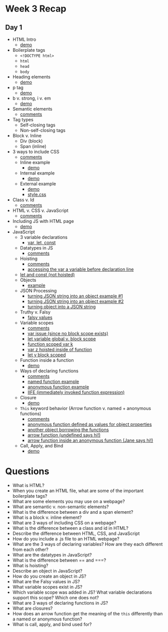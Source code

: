 # Week 3 Recap

## Day 1
- HTML Intro
    - [demo](https://github.com/java-gcp-220228/training/blob/main/week-3/1_html_intro/index.html)
- Boilerplate tags
    - `<!DOCTYPE html>`
    - `html`
    - `head`
    - `body`
- Heading elements
    - [demo](https://github.com/java-gcp-220228/training/blob/main/week-3/1_html_intro/index.html#L9-L14)
- p tag
    - [demo](https://github.com/java-gcp-220228/training/blob/main/week-3/1_html_intro/index.html#L16)
- b v. strong, i v. em
    - [demo](https://github.com/java-gcp-220228/training/blob/main/week-3/1_html_intro/index.html#L18-L21)
- Semantic elements
    - [comments](https://github.com/java-gcp-220228/training/blob/main/week-3/1_html_intro/index.html#L29-L33)
- Tag types
    - Self-closing tags
    - Non-self-closing tags
- Block v. Inline
    - Div (block)
    - Span (inline)
- 3 ways to include CSS
    - [comments](https://github.com/java-gcp-220228/training/blob/main/week-3/2_css_intro/index.html#L109-L113)
    - Inline example
        - [demo](https://github.com/java-gcp-220228/training/blob/main/week-3/2_css_intro/index.html#L123-L124)
    - Internal example
        - [demo](https://github.com/java-gcp-220228/training/blob/main/week-3/2_css_intro/index.html#L10-L103)
    - External example
        - [demo](https://github.com/java-gcp-220228/training/blob/main/week-3/2_css_intro/index.html#L105-L106)
        - [style.css](https://github.com/java-gcp-220228/training/blob/main/week-3/2_css_intro/style.css)
- Class v. Id
    - [comments](https://github.com/java-gcp-220228/training/blob/main/week-3/2_css_intro/index.html#L115-L121)
- HTML v. CSS v. JavaScript
    - [comments](https://github.com/java-gcp-220228/training/blob/main/week-3/3_javascript_intro/index.html#L13-L15)
- Including JS with HTML page
    - [demo](https://github.com/java-gcp-220228/training/blob/main/week-3/3_javascript_intro/index.html#L18)
- JavaScript
    - 3 variable declarations
        - [var, let, const](https://github.com/java-gcp-220228/training/blob/main/week-3/3_javascript_intro/index.js#L20-L23)
    - Datatypes in JS
        - [comments](https://github.com/java-gcp-220228/training/blob/main/week-3/3_javascript_intro/index.js#L27-L34)
    - Hoisting
        - [comments](https://github.com/java-gcp-220228/training/blob/main/week-3/3_javascript_intro/index.js#L38-L46)
        - [accessing the var a variable before declaration line](https://github.com/java-gcp-220228/training/blob/main/week-3/3_javascript_intro/index.js#L48-L50)
    - [let and const (not hoisted)](https://github.com/java-gcp-220228/training/blob/main/week-3/3_javascript_intro/index.js#L66-L71)
    - Objects
        - [example](https://github.com/java-gcp-220228/training/blob/main/week-3/3_javascript_intro/index.js#L80-L101)
    - JSON Processing
        - [turning JSON string into an object example #1](https://github.com/java-gcp-220228/training/blob/main/week-3/3_javascript_intro/index.js#L132-L141)
        - [turning JSON string into an object example #2](https://github.com/java-gcp-220228/training/blob/main/week-3/3_javascript_intro/index.js#L147-L154)
        - [turning object into a JSON string](https://github.com/java-gcp-220228/training/blob/main/week-3/3_javascript_intro/index.js#L143-L144)
    - Truthy v. Falsy
        - [falsy values](https://github.com/java-gcp-220228/training/blob/main/week-3/3_javascript_intro/index.js#L162-L168)
    - Variable scopes
        - [comments](https://github.com/java-gcp-220228/training/blob/main/week-3/4_javascript_scopes_and_functions/index.js#L1-L12)
        - [var issue (since no block scope exists)](https://github.com/java-gcp-220228/training/blob/main/week-3/4_javascript_scopes_and_functions/index.js#L14-L19)
        - [let variable global v. block scope](https://github.com/java-gcp-220228/training/blob/main/week-3/4_javascript_scopes_and_functions/index.js#L23-L29)
        - [function scoped var k](https://github.com/java-gcp-220228/training/blob/main/week-3/4_javascript_scopes_and_functions/index.js#L34-L35)
        - [var z hoisted inside of function](https://github.com/java-gcp-220228/training/blob/main/week-3/4_javascript_scopes_and_functions/index.js#L37-L40)
        - [let y block scoped](https://github.com/java-gcp-220228/training/blob/main/week-3/4_javascript_scopes_and_functions/index.js#L45-L48)
    - Function inside a function
        - [demo](https://github.com/java-gcp-220228/training/blob/main/week-3/4_javascript_scopes_and_functions/index.js#L55-L65)
    - Ways of declaring functions
        - [comments](https://github.com/java-gcp-220228/training/blob/main/week-3/4_javascript_scopes_and_functions/index.js#L72-L81)
        - [named function example](https://github.com/java-gcp-220228/training/blob/main/week-3/4_javascript_scopes_and_functions/index.js#L83-L87)
        - [anonymous function example](https://github.com/java-gcp-220228/training/blob/main/week-3/4_javascript_scopes_and_functions/index.js#L89-L94)
        - [IIFE (immediately invoked function expression)](https://github.com/java-gcp-220228/training/blob/main/week-3/4_javascript_scopes_and_functions/index.js#L96-L101)
    - Closure
        - [demo](https://github.com/java-gcp-220228/training/blob/main/week-3/4_javascript_scopes_and_functions/index.js#L103-L137)
    - `This` keyword behavior (Arrow function v. named + anonymous functions)
        - [comments](https://github.com/java-gcp-220228/training/blob/main/week-3/4_javascript_scopes_and_functions/index.js#L139-L146)
        - [anonymous function defined as values for object properties](https://github.com/java-gcp-220228/training/blob/main/week-3/4_javascript_scopes_and_functions/index.js#L147-L160)
        - [another object borrowing the functions](https://github.com/java-gcp-220228/training/blob/main/week-3/4_javascript_scopes_and_functions/index.js#L164-L175)
        - [arrow function (undefined says hi!)](https://github.com/java-gcp-220228/training/blob/main/week-3/4_javascript_scopes_and_functions/index.js#L179-L194)
        - [arrow function inside an anonymous function (Jane says hi!)](https://github.com/java-gcp-220228/training/blob/main/week-3/4_javascript_scopes_and_functions/index.js#L196-L212)
    - Call, Apply, and Bind
        - [demo](https://github.com/java-gcp-220228/training/blob/main/week-3/4_javascript_scopes_and_functions/index.js#L215-L244)

# Questions
* What is HTML?
* When you create an HTML file, what are some of the important boilerplate tags?
* What are some elements you may use on a webpage?
* What are semantic v. non-semantic elements?
* What is the difference between a div and a span element?
* What is a block v. inline element?
* What are 3 ways of including CSS on a webpage?
* What is the difference between a class and id in HTML?
* Describe the difference between HTML, CSS, and JavaScript
* How do you include a .js file to an HTML webpage?
* What are the 3 ways of declaring variables? How are they each different from each other?
* What are the datatypes in JavaScript?
* What is the difference between == and ===?
* What is hoisting?
* Describe an object in JavaScript?
* How do you create an object in JS?
* What are the Falsy values in JS?
* What variable scopes exist in JS?
* Which variable scope was added in JS? What variable declarations support this scope? Which one does not?
* What are 3 ways of declaring functions in JS?
* What are closures?
* How does an arrow function get the meaning of the `this` differently than a named or anonymous function?
* What is call, apply, and bind used for?
